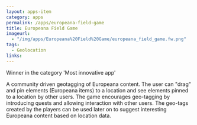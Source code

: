 ```yaml
---
layout: apps-item
category: apps
permalink: /apps/europeana-field-game
title: Europeana Field Game
imageurl:
  - "/img/apps/Europeana%20Field%20Game/europeana_field_game.fw.png"
tags:
  - Geolocation
links:
---
```


Winner in the category 'Most innovative app'

A community driven geotagging of Europeana content. The user can "drag" and pin elements (Europeana items) to a location and see elements pinned to a location by other users. The game encourages geo-tagging by introducing quests and allowing interaction with other users. The geo-tags created by the players can be used later on to suggest interesting Europeana content based on location data.
